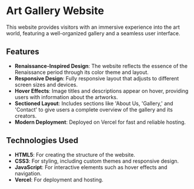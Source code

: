 # Art Gallery Website

This website provides visitors with an immersive experience into the art world, featuring a well-organized gallery and a seamless user interface.

## Features

- **Renaissance-Inspired Design**: The website reflects the essence of the Renaissance period through its color theme and layout.
- **Responsive Design**: Fully responsive layout that adjusts to different screen sizes and devices.
- **Hover Effects**: Image titles and descriptions appear on hover, providing users with information about the artworks.
- **Sectioned Layout**: Includes sections like 'About Us, 'Gallery,' and 'Contact' to give users a complete overview of the gallery and its creators.
- **Modern Deployment**: Deployed on Vercel for fast and reliable hosting.

## Technologies Used

- **HTML5**: For creating the structure of the website.
- **CSS3**: For styling, including custom themes and responsive design.
- **JavaScript**: For interactive elements such as hover effects and navigation.
- **Vercel**: For deployment and hosting.

